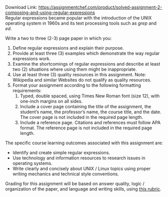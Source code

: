 Download Link: https://assignmentchef.com/product/solved-assignment-2-composing-and-using-regular-expressions
<br>
Regular expressions became popular with the introduction of the UNIX operating system in 1960s and its text processing tools such as <em>grep</em> and <em>ed</em>.

Write a two to three (2-3) page paper in which you:

<ol>

 <li>Define regular expressions and explain their purpose.</li>

 <li>Provide at least three (3) examples which demonstrate the way regular expressions work.</li>

 <li>Examine the shortcomings of regular expressions and describe at least two (2) situations where using them might be inappropriate.</li>

 <li>Use at least three (3) quality resources in this assignment. Note: Wikipedia and similar Websites do not qualify as quality resources.</li>

 <li>Format your assignment according to the following formatting requirements:

  <ol>

   <li>Typed, double spaced, using Times New Roman font (size 12), with one-inch margins on all sides.</li>

   <li>Include a cover page containing the title of the assignment, the student’s name, the professor’s name, the course title, and the date. The cover page is not included in the required page length.</li>

   <li>Include a reference page. Citations and references must follow APA format. The reference page is not included in the required page length.</li>

  </ol></li>

</ol>

The specific course learning outcomes associated with this assignment are:

<ul>

 <li>Identify and create simple regular expressions.</li>

 <li>Use technology and information resources to research issues in operating systems.</li>

 <li>Write clearly and concisely about UNIX / Linux topics using proper writing mechanics and technical style conventions.</li>

</ul>

Grading for this assignment will be based on answer quality, logic / organization of the paper, and language and writing skills, using <a title="Assignment 2 Rubric" href="https://blackboard.strayer.edu/bbcswebdav/institution/CIS/255/1162/Week9/Assignment%202%20Rubric.html" target="_blank" rel="nofollow noopener"><u>this rubric</u></a>.